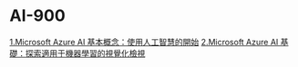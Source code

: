 # AI-900
<a href = "https://github.com/eric2003-tj/ai-900/blob/main/Microsoft%20Azure%20AI%20%E5%9F%BA%E6%9C%AC%E6%A6%82%E5%BF%B5%EF%BC%9A%E4%BD%BF%E7%94%A8%E4%BA%BA%E5%B7%A5%E6%99%BA%E6%85%A7%E7%9A%84%E9%96%8B%E5%A7%8B.ipynb">1.Microsoft Azure AI 基本概念：使用人工智慧的開始</a>
<a href = "https://github.com/eric2003-tj/ai-900/tree/main/Microsoft%20Azure%20AI%20%E5%9F%BA%E7%A4%8E%EF%BC%9A%E6%8E%A2%E7%B4%A2%E9%81%A9%E7%94%A8%E4%BA%8E%E6%A9%9F%E5%99%A8%E5%AD%B8%E7%BF%92%E7%9A%84%E8%A6%96%E8%A6%BA%E5%8C%96%E6%AA%A2%E8%A6%96"> 2.Microsoft Azure AI 基礎：探索適用于機器學習的視覺化檢視</a>
